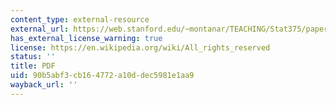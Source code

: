 ```yaml
---
content_type: external-resource
external_url: https://web.stanford.edu/~montanar/TEACHING/Stat375/papers/weitz2.pdf
has_external_license_warning: true
license: https://en.wikipedia.org/wiki/All_rights_reserved
status: ''
title: PDF
uid: 90b5abf3-cb16-4772-a10d-dec5981e1aa9
wayback_url: ''
---
```

